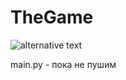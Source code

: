 # TheGame

![alternative text](http://www.plantuml.com/plantuml/proxy?cache=no&src=https://raw.githubusercontent.com/lameRER/TheGame/diagram/diagram.puml)

main.py - пока не пушим
